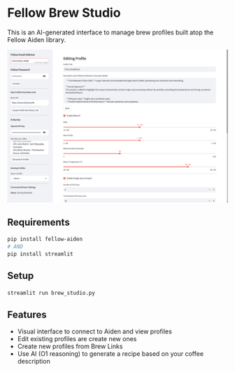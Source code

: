 # Fellow Brew Studio
This is an AI-generated interface to manage brew profiles built atop the Fellow Aiden library. 

![Fellow Brew Studio](https://github.com/9b/fellow-aiden/blob/master/brew_studio/fellow-brew-studio.png?raw=true)

## Requirements
```sh
pip install fellow-aiden
# AND
pip install streamlit
```

## Setup
```sh
streamlit run brew_studio.py
``` 

## Features
* Visual interface to connect to Aiden and view profiles
* Edit existing profiles are create new ones
* Create new profiles from Brew Links
* Use AI (O1 reasoning) to generate a recipe based on your coffee description
